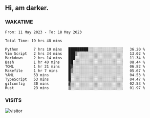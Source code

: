 ## Hi, am darker.

### WAKATIME

<!--START_SECTION:waka-->

```text
From: 11 May 2023 - To: 18 May 2023

Total Time: 19 hrs 48 mins

Python       7 hrs 10 mins   █████████░░░░░░░░░░░░░░░░   36.20 %
Vim Script   2 hrs 34 mins   ███▒░░░░░░░░░░░░░░░░░░░░░   13.02 %
Markdown     2 hrs 14 mins   ███░░░░░░░░░░░░░░░░░░░░░░   11.34 %
Bash         1 hr 40 mins    ██░░░░░░░░░░░░░░░░░░░░░░░   08.44 %
TOML         1 hr 21 mins    █▓░░░░░░░░░░░░░░░░░░░░░░░   06.82 %
Makefile     1 hr 7 mins     █▒░░░░░░░░░░░░░░░░░░░░░░░   05.67 %
YAML         53 mins         █░░░░░░░░░░░░░░░░░░░░░░░░   04.53 %
TypeScript   53 mins         █░░░░░░░░░░░░░░░░░░░░░░░░   04.47 %
gitconfig    30 mins         ▓░░░░░░░░░░░░░░░░░░░░░░░░   02.53 %
Rust         23 mins         ▒░░░░░░░░░░░░░░░░░░░░░░░░   01.97 %
```

<!--END_SECTION:waka-->

### VISITS
<!-- i should probably build this when i will have some time -->
![visitor](https://profile-counter.glitch.me/sanix-darker/count.svg)
